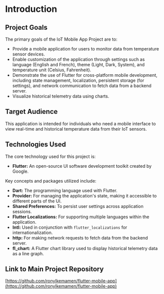 # Introduction

## Project Goals

The primary goals of the IoT Mobile App Project are to:

* Provide a mobile application for users to monitor data from temperature sensor devices.
* Enable customization of the application through settings such as language (English and French), theme (Light, Dark, System), and temperature unit (Celsius, Fahrenheit).
* Demonstrate the use of Flutter for cross-platform mobile development, including state management, localization, persistent storage (for settings), and network communication to fetch data from a backend server.
* Visualize historical telemetry data using charts.

## Target Audience

This application is intended for individuals who need a mobile interface to view real-time and historical temperature data from their IoT sensors.

## Technologies Used

The core technology used for this project is:

* **Flutter:** An open-source UI software development toolkit created by Google.

Key concepts and packages utilized include:

* **Dart:** The programming language used with Flutter.
* **Provider:** For managing the application's state, making it accessible to different parts of the UI.
* **Shared Preferences:** To persist user settings across application sessions.
* **Flutter Localizations:** For supporting multiple languages within the application.
* **Intl:** Used in conjunction with `flutter_localizations` for internationalization.
* **http:** For making network requests to fetch data from the backend server.
* **fl_chart:** A Flutter chart library used to display historical telemetry data as a line graph.

## Link to Main Project Repository

[https://github.com/ronylkemamen/flutter-mobile-app](https://github.com/ronylkemamen/flutter-mobile-app)